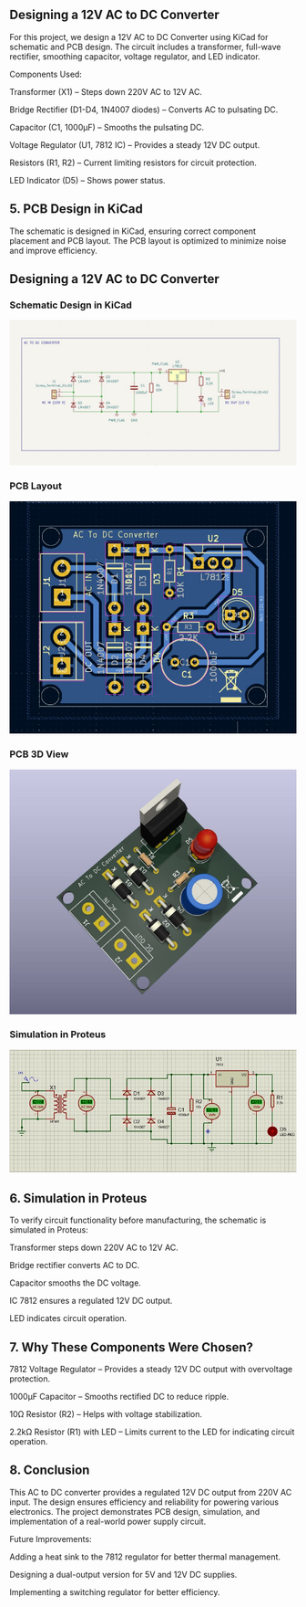##  Designing a 12V AC to DC Converter

  For this project, we design a 12V AC to DC Converter using KiCad for schematic and PCB design. The circuit includes a transformer, full-wave rectifier, smoothing capacitor, voltage regulator, and LED 
  indicator.

  Components Used:

  Transformer (X1) – Steps down 220V AC to 12V AC.

  Bridge Rectifier (D1-D4, 1N4007 diodes) – Converts AC to pulsating DC.

  Capacitor (C1, 1000µF) – Smooths the pulsating DC.

  Voltage Regulator (U1, 7812 IC) – Provides a steady 12V DC output.

  Resistors (R1, R2) – Current limiting resistors for circuit protection.

  LED Indicator (D5) – Shows power status.

## 5. PCB Design in KiCad

  The schematic is designed in KiCad, ensuring correct component placement and PCB layout. The PCB layout is optimized to minimize noise and improve efficiency.
## Designing a 12V AC to DC Converter

### Schematic Design in KiCad
![Schematic Design](https://github.com/KAMAKHYA022/AC_TO_DC_CONVERTER/blob/main/UPDATED4.JPG) 

### PCB Layout
![PCB Layout](https://github.com/KAMAKHYA022/AC_TO_DC_CONVERTER/blob/main/UPDATED2.JPG)

### PCB 3D View
![PCB 3D View](https://github.com/KAMAKHYA022/AC_TO_DC_CONVERTER/blob/main/UPDATE1.JPG)


### Simulation in Proteus
![Proteus Simulation](https://github.com/KAMAKHYA022/AC_TO_DC_CONVERTER/blob/main/proteus.JPG)


## 6. Simulation in Proteus

To verify circuit functionality before manufacturing, the schematic is simulated in Proteus:

Transformer steps down 220V AC to 12V AC.

Bridge rectifier converts AC to DC.

Capacitor smooths the DC voltage.

IC 7812 ensures a regulated 12V DC output.

LED indicates circuit operation.

## 7. Why These Components Were Chosen?

7812 Voltage Regulator – Provides a steady 12V DC output with overvoltage protection.

1000µF Capacitor – Smooths rectified DC to reduce ripple.

10Ω Resistor (R2) – Helps with voltage stabilization.

2.2kΩ Resistor (R1) with LED – Limits current to the LED for indicating circuit operation.

## 8. Conclusion

This AC to DC converter provides a regulated 12V DC output from 220V AC input. The design ensures efficiency and reliability for powering various electronics. The project demonstrates PCB design, simulation, and implementation of a real-world power supply circuit.

Future Improvements:

Adding a heat sink to the 7812 regulator for better thermal management.

Designing a dual-output version for 5V and 12V DC supplies.

Implementing a switching regulator for better efficiency.
